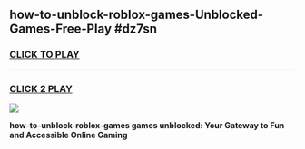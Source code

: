 
## how-to-unblock-roblox-games-Unblocked-Games-Free-Play #dz7sn
<h3>
<a href="https://us.freeplayer.one?title=how-to-unblock-roblox-games&ref=9M">CLICK TO PLAY</a></h3>
<hr>

<h3>
<a href="https://us.freeplayer.one?title=how-to-unblock-roblox-games&ref=9M">CLICK 2 PLAY</a>
  
</h3>

<a href="https://us.freeplayer.one?title=how-to-unblock-roblox-games&ref=9M"><img src="https://clearcache.store/games.png"></a>


**how-to-unblock-roblox-games games unblocked: Your Gateway to Fun and Accessible Online Gaming**
